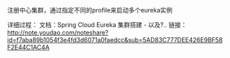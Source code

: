 
注册中心集群，通过指定不同的profile来启动多个eureka实例

详细过程：
文档：Spring Cloud Eureka 集群搭建 - 以及?..
链接：http://note.youdao.com/noteshare?id=f7aba89b1054f3e4fd3d6071a0faedcc&sub=5AD83C777DEE426E9BF58F2E44C1AC4A